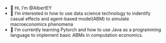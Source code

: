 - 👋 Hi, I’m @AlbertEY
- 👀 I’m interested in how to use data science technology to indentify casual effects and agent-based model(ABM) to simulate macroeconomics phenomena
- 🌱 I’m currently learning Pytorch and how to use Java as a programming language to implement basic ABMs in computation economics.

<!---
AlbertEY/AlbertEY is a ✨ special ✨ repository because its `README.md` (this file) appears on your GitHub profile.
You can click the Preview link to take a look at your changes.
--->
